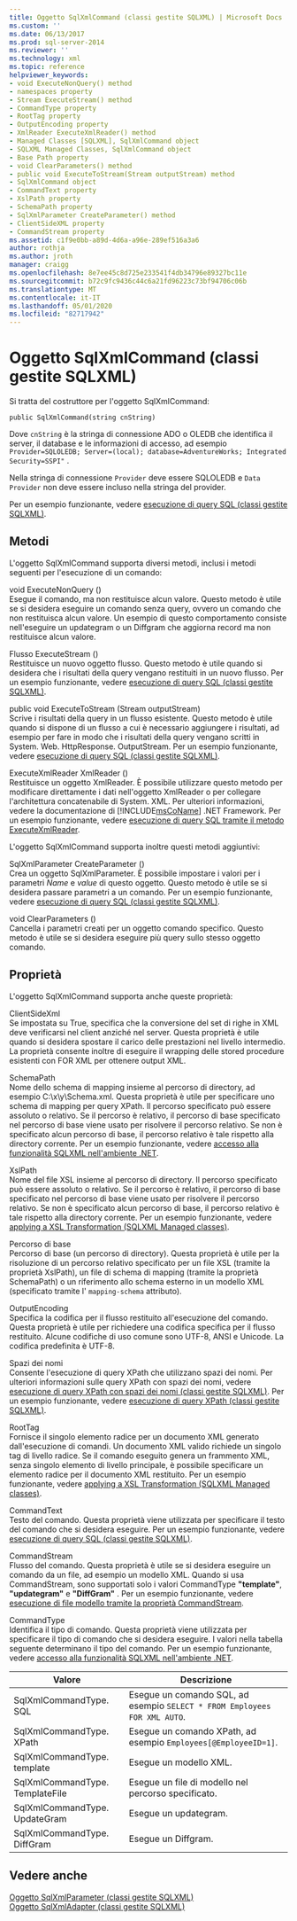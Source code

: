 ```yaml
---
title: Oggetto SqlXmlCommand (classi gestite SQLXML) | Microsoft Docs
ms.custom: ''
ms.date: 06/13/2017
ms.prod: sql-server-2014
ms.reviewer: ''
ms.technology: xml
ms.topic: reference
helpviewer_keywords:
- void ExecuteNonQuery() method
- namespaces property
- Stream ExecuteStream() method
- CommandType property
- RootTag property
- OutputEncoding property
- XmlReader ExecuteXmlReader() method
- Managed Classes [SQLXML], SqlXmlCommand object
- SQLXML Managed Classes, SqlXmlCommand object
- Base Path property
- void ClearParameters() method
- public void ExecuteToStream(Stream outputStream) method
- SqlXmlCommand object
- CommandText property
- XslPath property
- SchemaPath property
- SqlXmlParameter CreateParameter() method
- ClientSideXML property
- CommandStream property
ms.assetid: c1f9e0bb-a89d-4d6a-a96e-289ef516a3a6
author: rothja
ms.author: jroth
manager: craigg
ms.openlocfilehash: 8e7ee45c8d725e233541f4db34796e89327bc11e
ms.sourcegitcommit: b72c9fc9436c44c6a21fd96223c73bf94706c06b
ms.translationtype: MT
ms.contentlocale: it-IT
ms.lasthandoff: 05/01/2020
ms.locfileid: "82717942"
---
```

# <a name="sqlxmlcommand-object-sqlxml-managed-classes"></a>Oggetto SqlXmlCommand (classi gestite SQLXML)
  Si tratta del costruttore per l'oggetto SqlXmlCommand:  
  
```  
public SqlXmlCommand(string cnString)  
```  
  
 Dove `cnString` è la stringa di connessione ADO o OLEDB che identifica il server, il database e le informazioni di accesso, ad esempio `Provider=SQLOLEDB; Server=(local); database=AdventureWorks; Integrated Security=SSPI"` .  
  
 Nella stringa di connessione `Provider` deve essere SQLOLEDB e `Data Provider` non deve essere incluso nella stringa del provider.  
  
 Per un esempio funzionante, vedere [esecuzione di query SQL &#40;classi gestite SQLXML&#41;](sqlxml-4-0-net-framework-support-managed-classes.md).  
  
## <a name="methods"></a>Metodi  
 L'oggetto SqlXmlCommand supporta diversi metodi, inclusi i metodi seguenti per l'esecuzione di un comando:  
  
 void ExecuteNonQuery ()  
 Esegue il comando, ma non restituisce alcun valore. Questo metodo è utile se si desidera eseguire un comando senza query, ovvero un comando che non restituisca alcun valore. Un esempio di questo comportamento consiste nell'eseguire un updategram o un Diffgram che aggiorna record ma non restituisce alcun valore.  
  
 Flusso ExecuteStream ()  
 Restituisce un nuovo oggetto flusso. Questo metodo è utile quando si desidera che i risultati della query vengano restituiti in un nuovo flusso. Per un esempio funzionante, vedere [esecuzione di query SQL &#40;classi gestite SQLXML&#41;](sqlxml-4-0-net-framework-support-managed-classes.md).  
  
 public void ExecuteToStream (Stream outputStream)  
 Scrive i risultati della query in un flusso esistente. Questo metodo è utile quando si dispone di un flusso a cui è necessario aggiungere i risultati, ad esempio per fare in modo che i risultati della query vengano scritti in System. Web. HttpResponse. OutputStream. Per un esempio funzionante, vedere [esecuzione di query SQL &#40;classi gestite SQLXML&#41;](sqlxml-4-0-net-framework-support-managed-classes.md).  
  
 ExecuteXmlReader XmlReader ()  
 Restituisce un oggetto XmlReader. È possibile utilizzare questo metodo per modificare direttamente i dati nell'oggetto XmlReader o per collegare l'architettura concatenabile di System. XML. Per ulteriori informazioni, vedere la documentazione di [!INCLUDE[msCoName](../../../includes/msconame-md.md)] .NET Framework. Per un esempio funzionante, vedere [esecuzione di query SQL tramite il metodo ExecuteXmlReader](executing-sql-queries-by-using-the-executexmlreader-method.md).  
  
 L'oggetto SqlXmlCommand supporta inoltre questi metodi aggiuntivi:  
  
 SqlXmlParameter CreateParameter ()  
 Crea un oggetto SqlXmlParameter. È possibile impostare i valori per i parametri *Name* e *value* di questo oggetto. Questo metodo è utile se si desidera passare parametri a un comando. Per un esempio funzionante, vedere [esecuzione di query SQL &#40;classi gestite SQLXML&#41;](sqlxml-4-0-net-framework-support-managed-classes.md).  
  
 void ClearParameters ()  
 Cancella i parametri creati per un oggetto comando specifico. Questo metodo è utile se si desidera eseguire più query sullo stesso oggetto comando.  
  
## <a name="properties"></a>Proprietà  
 L'oggetto SqlXmlCommand supporta anche queste proprietà:  
  
 ClientSideXml  
 Se impostata su True, specifica che la conversione del set di righe in XML deve verificarsi nel client anziché nel server. Questa proprietà è utile quando si desidera spostare il carico delle prestazioni nel livello intermedio. La proprietà consente inoltre di eseguire il wrapping delle stored procedure esistenti con FOR XML per ottenere output XML.  
  
 SchemaPath  
 Nome dello schema di mapping insieme al percorso di directory, ad esempio C:\x\y\Schema.xml. Questa proprietà è utile per specificare uno schema di mapping per query XPath. Il percorso specificato può essere assoluto o relativo. Se il percorso è relativo, il percorso di base specificato nel percorso di base viene usato per risolvere il percorso relativo. Se non è specificato alcun percorso di base, il percorso relativo è tale rispetto alla directory corrente. Per un esempio funzionante, vedere [accesso alla funzionalità SQLXML nell'ambiente .NET](accessing-sqlxml-functionality-in-the-net-environment.md).  
  
 XslPath  
 Nome del file XSL insieme al percorso di directory. Il percorso specificato può essere assoluto o relativo. Se il percorso è relativo, il percorso di base specificato nel percorso di base viene usato per risolvere il percorso relativo. Se non è specificato alcun percorso di base, il percorso relativo è tale rispetto alla directory corrente. Per un esempio funzionante, vedere [applying a XSL Transformation &#40;SQLXML Managed classes&#41;](applying-an-xsl-transformation-sqlxml-managed-classes.md).  
  
 Percorso di base  
 Percorso di base (un percorso di directory). Questa proprietà è utile per la risoluzione di un percorso relativo specificato per un file XSL (tramite la proprietà XslPath), un file di schema di mapping (tramite la proprietà SchemaPath) o un riferimento allo schema esterno in un modello XML (specificato tramite l' `mapping-schema` attributo).  
  
 OutputEncoding  
 Specifica la codifica per il flusso restituito all'esecuzione del comando. Questa proprietà è utile per richiedere una codifica specifica per il flusso restituito. Alcune codifiche di uso comune sono UTF-8, ANSI e Unicode. La codifica predefinita è UTF-8.  
  
 Spazi dei nomi  
 Consente l'esecuzione di query XPath che utilizzano spazi dei nomi. Per ulteriori informazioni sulle query XPath con spazi dei nomi, vedere [esecuzione di query XPath con spazi dei nomi &#40;classi gestite SQLXML&#41;](executing-xpath-queries-with-namespaces-sqlxml-managed-classes.md). Per un esempio funzionante, vedere [esecuzione di query XPath &#40;classi gestite SQLXML&#41;](executing-xpath-queries-sqlxml-managed-classes.md).  
  
 RootTag  
 Fornisce il singolo elemento radice per un documento XML generato dall'esecuzione di comandi. Un documento XML valido richiede un singolo tag di livello radice. Se il comando eseguito genera un frammento XML, senza singolo elemento di livello principale, è possibile specificare un elemento radice per il documento XML restituito. Per un esempio funzionante, vedere [applying a XSL Transformation &#40;SQLXML Managed classes&#41;](applying-an-xsl-transformation-sqlxml-managed-classes.md).  
  
 CommandText  
 Testo del comando. Questa proprietà viene utilizzata per specificare il testo del comando che si desidera eseguire. Per un esempio funzionante, vedere [esecuzione di query SQL &#40;classi gestite SQLXML&#41;](sqlxml-4-0-net-framework-support-managed-classes.md).  
  
 CommandStream  
 Flusso del comando. Questa proprietà è utile se si desidera eseguire un comando da un file, ad esempio un modello XML. Quando si usa CommandStream, sono supportati solo i valori CommandType **"template"**, **"updategram"** e **"DiffGram"** . Per un esempio funzionante, vedere [esecuzione di file modello tramite la proprietà CommandStream](executing-template-files-by-using-the-commandstream-property.md).  
  
 CommandType  
 Identifica il tipo di comando. Questa proprietà viene utilizzata per specificare il tipo di comando che si desidera eseguire. I valori nella tabella seguente determinano il tipo del comando. Per un esempio funzionante, vedere [accesso alla funzionalità SQLXML nell'ambiente .NET](accessing-sqlxml-functionality-in-the-net-environment.md).  
  
|Valore|Descrizione|  
|-----------|-----------------|  
|SqlXmlCommandType. SQL|Esegue un comando SQL, ad esempio `SELECT * FROM Employees FOR XML AUTO`.|  
|SqlXmlCommandType. XPath|Esegue un comando XPath, ad esempio `Employees[@EmployeeID=1]`.|  
|SqlXmlCommandType. template|Esegue un modello XML.|  
|SqlXmlCommandType. TemplateFile|Esegue un file di modello nel percorso specificato.|  
|SqlXmlCommandType. UpdateGram|Esegue un updategram.|  
|SqlXmlCommandType. DiffGram|Esegue un Diffgram.|  
  
## <a name="see-also"></a>Vedere anche  
 [Oggetto SqlXmlParameter &#40;classi gestite SQLXML&#41;](sqlxml-managed-classes-sqlxmlparameter-object.md)   
 [Oggetto SqlXmlAdapter &#40;classi gestite SQLXML&#41;](sqlxml-managed-classes-sqlxmladapter-object.md)  
  
  
